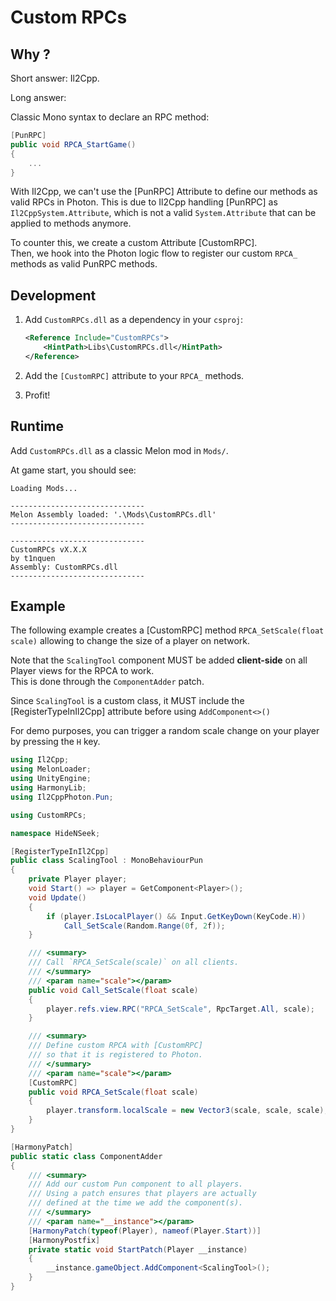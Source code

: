 # Custom RPCs

## Why ?

Short answer: Il2Cpp.

Long answer:

Classic Mono syntax to declare an RPC method:

```C#
[PunRPC]
public void RPCA_StartGame()
{
    ...
}
```

With Il2Cpp, we can't use the [PunRPC] Attribute to define our methods as valid RPCs in Photon.
This is due to Il2Cpp handling [PunRPC] as `Il2CppSystem.Attribute`, which is not a valid `System.Attribute` that can be applied to methods anymore.

To counter this, we create a custom Attribute [CustomRPC].  
Then, we hook into the Photon logic flow to register our custom `RPCA_` methods as valid PunRPC methods.

## Development

1. Add `CustomRPCs.dll` as a dependency in your `csproj`:

    ```xml
    <Reference Include="CustomRPCs">
        <HintPath>Libs\CustomRPCs.dll</HintPath>
    </Reference>
    ```
2. Add the `[CustomRPC]` attribute to your `RPCA_` methods.
3. Profit!


## Runtime

Add `CustomRPCs.dll` as a classic Melon mod in `Mods/`.

At game start, you should see:

```
Loading Mods...

------------------------------
Melon Assembly loaded: '.\Mods\CustomRPCs.dll'
------------------------------

------------------------------
CustomRPCs vX.X.X
by t1nquen
Assembly: CustomRPCs.dll
------------------------------
```

## Example

The following example creates a [CustomRPC] method `RPCA_SetScale(float scale)` allowing to change the size of a player on network.  

Note that the `ScalingTool` component MUST be added **client-side** on all Player views for the RPCA to work.  
This is done through the `ComponentAdder` patch.

Since `ScalingTool` is a custom class, it MUST include the [RegisterTypeInIl2Cpp] attribute before using `AddComponent<>()`

For demo purposes, you can trigger a random scale change on your player by pressing the `H` key.

```C#
using Il2Cpp;
using MelonLoader;
using UnityEngine;
using HarmonyLib;
using Il2CppPhoton.Pun;

using CustomRPCs;

namespace HideNSeek;

[RegisterTypeInIl2Cpp]
public class ScalingTool : MonoBehaviourPun
{
    private Player player;
    void Start() => player = GetComponent<Player>();
    void Update()
    {
        if (player.IsLocalPlayer() && Input.GetKeyDown(KeyCode.H))
            Call_SetScale(Random.Range(0f, 2f));
    }

    /// <summary>
    /// Call `RPCA_SetScale(scale)` on all clients.
    /// </summary>
    /// <param name="scale"></param>
    public void Call_SetScale(float scale)
    {
        player.refs.view.RPC("RPCA_SetScale", RpcTarget.All, scale);
    }

    /// <summary>
    /// Define custom RPCA with [CustomRPC]
    /// so that it is registered to Photon.
    /// </summary>
    /// <param name="scale"></param>
    [CustomRPC]
    public void RPCA_SetScale(float scale)
    {
        player.transform.localScale = new Vector3(scale, scale, scale);
    }
}

[HarmonyPatch]
public static class ComponentAdder
{
    /// <summary>
    /// Add our custom Pun component to all players.
    /// Using a patch ensures that players are actually
    /// defined at the time we add the component(s).
    /// </summary>
    /// <param name="__instance"></param>
    [HarmonyPatch(typeof(Player), nameof(Player.Start))]
    [HarmonyPostfix]
    private static void StartPatch(Player __instance)
    {
        __instance.gameObject.AddComponent<ScalingTool>();
    }
}
```